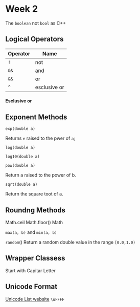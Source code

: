 # Week 2

The `boolean` not `bool` as C++

## Logical Operators 

|Operator | Name |
| - | - | 
| `!` | not |
|`&&`| and|
|`&&`| or|
|`^`| esclusive or|

#### Esclusive or 


## Exponent Methods

`exp(double a)`

Returns `e` raised to the pwer of `a`;

`log(double a)`

`log10(double a)`


`pow(double a)`

Return a raised to the power of b.

`sqrt(double a)`

Return the square toot of a.

## Roundng Methods

Math.ceil
Math.floor()
Math

`max(a, b)` and `min(a, b)`

`random`()
Return a random double value in the range `[0.0,1.0)`

## Wrapper Classess

Start with Capitar Letter

## Unicode Format

[Unicode List website](https://en.wikipedia.org/wiki/List_of_Unicode_characters)
`\uFFFF`